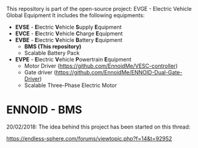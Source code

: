 This repository is part of the open-source project: EVGE - Electric Vehicle Global Equipment
It includes the following equipments:

- **EVSE** - **E**lectric **V**ehicle **S**upply **E**quipment 
- **EVCE** - **E**lectric **V**ehicle **C**harge **E**quipment
- **EVBE** - **E**lectric **V**ehicle **B**attery **E**quipment 
  - **BMS (This repository)**
  - Scalable Battery Pack
- **EVPE** - **E**lectric **V**ehicle **P**owertrain **E**quipment
  - Motor Driver (https://github.com/EnnoidMe/VESC-controller)
  - Gate driver (https://github.com/EnnoidMe/ENNOID-Dual-Gate-Driver)
  - Scalable Three-Phase Electric Motor

# ENNOID - BMS

20/02/2018:
The idea behind this project has been started on this thread:

https://endless-sphere.com/forums/viewtopic.php?f=14&t=92952
